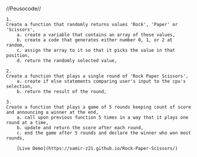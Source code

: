 //Peusocode//

    1.
    Create a function that randomly returns values 'Rock', 'Paper' or 'Scissors',
        a. create a variable that contains an array of these values,
        b. create a code that generates either number 0, 1, or 2 at random,
        c. assign the array to it so that it picks the value in that position,
        d. return the randomly selected value,
    
    2.
    Create a function that plays a single round of 'Rock Paper Scissors',
        a. create if else statements comparing user's input to the cpu's selection,
        b. return the result of the round, 
    
    3.
    Create a function that plays a game of 5 rounds keeping count of score and announcing a winner at the end, 
        a. call upon previous function 5 times in a way that it plays one round at a time,
        b. update and return the score after each round,
        c. end the game after 5 rounds and declare the winner who won most rounds, 

        [Live Demo](https://samir-z21.github.io/Rock-Paper-Scissors/)